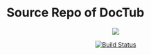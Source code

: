 # Source Repo of DocTub

<p align="center"><img src="https://camo.githubusercontent.com/956582e94f68172fce56acad78096a7448a163ad/687474703a2f2f646f637475622d63646e2e6e65746c6966792e636f6d2f6173736574732f6c6f676f2e737667" data-canonical-src="http://doctub-cdn.netlify.com/assets/logo.svg" style="max-width: 100px;"></p>

<p align="center"><a href="https://travis-ci.org/doctub/platform"><img src="https://travis-ci.org/doctub/platform.svg" alt="Build Status"></a></p>
